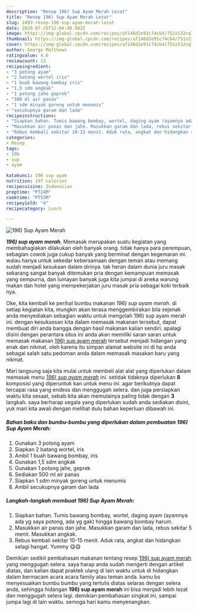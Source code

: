 ```yaml
---
description: "Resep 196) Sup Ayam Merah Lezat"
title: "Resep 196) Sup Ayam Merah Lezat"
slug: 2493-resep-196-sup-ayam-merah-lezat
date: 2020-07-25T12:04:48.982Z
image: https://img-global.cpcdn.com/recipes/af146d2e91c74cb4/751x532cq70/196-sup-ayam-merah-foto-resep-utama.jpg
thumbnail: https://img-global.cpcdn.com/recipes/af146d2e91c74cb4/751x532cq70/196-sup-ayam-merah-foto-resep-utama.jpg
cover: https://img-global.cpcdn.com/recipes/af146d2e91c74cb4/751x532cq70/196-sup-ayam-merah-foto-resep-utama.jpg
author: George Matthews
ratingvalue: 4.6
reviewcount: 13
recipeingredient:
- "3 potong ayam"
- "2 batang wortel iris"
- "1 buah bawang bombay iris"
- "1,5 sdm angkak"
- "1 potong jahe geprek"
- "500 ml air panas"
- "1 sdm minyak goreng untuk menumis"
- "secukupnya garam dan lada"
recipeinstructions:
- "Siapkan bahan. Tumis bawang bombay, wortel, daging ayam (ayamnya ada yg saya potong, ada yg gak) hingga bawang bombay harum."
- "Masukkan air panas dan jahe. Masukkan garam dan lada, rebus sekitar 5 menit. Masukkan angkak."
- "Rebus kembali sekitar 10-15 menit. Aduk rata, angkat dan hidangkan selagi hangat. Yummy 😋😋"
categories:
- Resep
tags:
- 196
- sup
- ayam

katakunci: 196 sup ayam 
nutrition: 197 calories
recipecuisine: Indonesian
preptime: "PT24M"
cooktime: "PT53M"
recipeyield: "4"
recipecategory: Lunch

---
```



![196) Sup Ayam Merah](https://img-global.cpcdn.com/recipes/af146d2e91c74cb4/751x532cq70/196-sup-ayam-merah-foto-resep-utama.jpg)

<b><i>196) sup ayam merah</i></b>, Memasak merupakan suatu kegiatan yang membahagiakan dilakukan oleh banyak orang. tidak hanya para perempuan, sebagian cowok juga cukup banyak yang berminat dengan kegemaran ini. walau hanya untuk sekedar kebersamaan dengan teman atau memang sudah menjadi kesukaan dalam dirinya. tak heran dalam dunia juru masak sekarang sangat banyak ditemukan pria dengan kemampuan memasak yang sempurna, dan lumayan banyak juga kita jumpai di aneka warung makan dan hotel yang mempekerjakan juru masak pria sebagai koki terbaik nya.

Oke, kita kembali ke perihal bumbu makanan <i>196) sup ayam merah</i>. di setiap kegiatan kita, mungkin akan terasa menggembirakan bila sejenak anda menyediakan sebagian waktu untuk mengolah 196) sup ayam merah ini. dengan kesuksesan kita dalam memasak makanan tersebut, dapat membuat diri anda bangga dengan hasil makanan kalian sendiri. apalagi disini dengan perantara situs ini anda akan memiliki saran saran untuk memasak makanan <u>196) sup ayam merah</u> tersebut menjadi hidangan yang enak dan nikmat, oleh karena itu simpan alamat website ini di hp anda sebagai salah satu pedoman anda dalam memasak masakan baru yang nikmat.




Mari langsung saja kita mulai untuk membeli alat alat yang diperlukan dalam memasak menu <u><i>196) sup ayam merah</i></u> ini. setidak tidaknya diperlukan <b>8</b> komposisi yang diperuntuk kan untuk menu ini. agar berikutnya dapat tercapai rasa yang endess dan menggugah selera. dan juga persiapkan waktu kita sesaat, sebab kita akan memulainya paling tidak dengan <b>3</b> langkah. saya berharap segala yang diperlukan sudah anda sediakan disini, yuk mari kita awali dengan melihat dulu bahan keperluan dibawah ini.

<!--inarticleads1-->

##### Bahan baku dan bumbu-bumbu yang diperlukan dalam pembuatan 196) Sup Ayam Merah:

1. Gunakan 3 potong ayam
1. Siapkan 2 batang wortel, iris
1. Ambil 1 buah bawang bombay, iris
1. Gunakan 1,5 sdm angkak
1. Gunakan 1 potong jahe, geprek
1. Sediakan 500 ml air panas
1. Siapkan 1 sdm minyak goreng untuk menumis
1. Ambil secukupnya garam dan lada




<!--inarticleads2-->

##### Langkah-langkah membuat 196) Sup Ayam Merah:

1. Siapkan bahan. Tumis bawang bombay, wortel, daging ayam (ayamnya ada yg saya potong, ada yg gak) hingga bawang bombay harum.
1. Masukkan air panas dan jahe. Masukkan garam dan lada, rebus sekitar 5 menit. Masukkan angkak.
1. Rebus kembali sekitar 10-15 menit. Aduk rata, angkat dan hidangkan selagi hangat. Yummy 😋😋




Demikian sedikit pembahasan makanan tentang resep <u>196) sup ayam merah</u> yang menggugah selera. saya harap anda sudah mengerti dengan artikel diatas, dan kalian dapat praktek ulang di lain waktu untuk di hidangkan dalam bermacam acara acara family atau teman anda. kamu bs menyesuaikan bumbu bumbu yang tertulis diatas selaras dengan selera anda, sehingga hidangan <b>196) sup ayam merah</b> ini bisa menjadi lebih lezat dan menggugah selera lagi. demikian pembahasan singkat ini, sampai jumpa lagi di lain waktu. semoga hari kamu menyenangkan.
